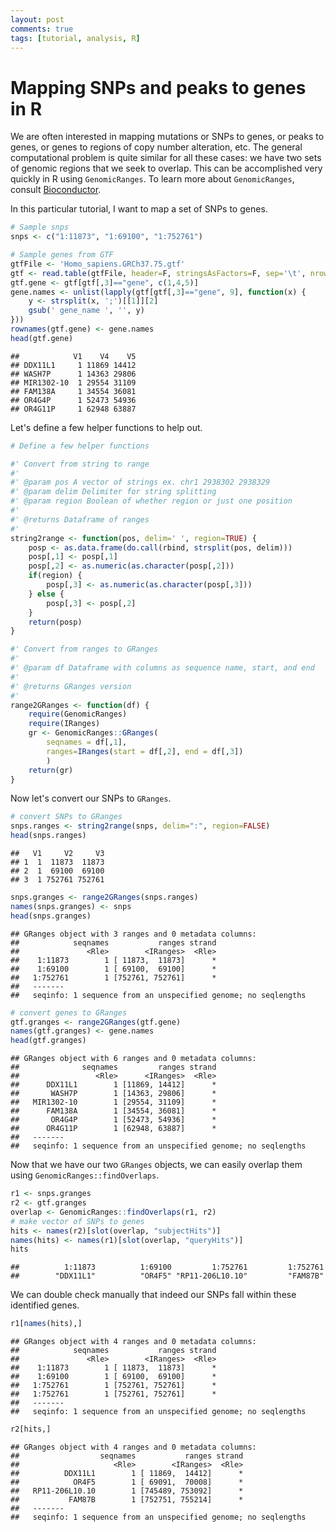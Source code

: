```yaml
---
layout: post
comments: true
tags: [tutorial, analysis, R]
---
```


# Mapping SNPs and peaks to genes in R

We are often interested in mapping mutations or SNPs to genes, or peaks to genes, or genes to regions of copy number alteration, etc. The general computational problem is quite similar for all these cases: we have two sets of genomic regions that we seek to overlap. This can be accomplished very quickly in R using `GenomicRanges`. To learn more about `GenomicRanges`, consult [Bioconductor](https://bioconductor.org/packages/release/bioc/html/GenomicRanges.html). 

In this particular tutorial, I want to map a set of SNPs to genes.  


```r
# Sample snps
snps <- c("1:11873", "1:69100", "1:752761")

# Sample genes from GTF
gtfFile <- 'Homo_sapiens.GRCh37.75.gtf'
gtf <- read.table(gtfFile, header=F, stringsAsFactors=F, sep='\t', nrows=1000) # limit number of rows for testing
gtf.gene <- gtf[gtf[,3]=="gene", c(1,4,5)]
gene.names <- unlist(lapply(gtf[gtf[,3]=="gene", 9], function(x) {
    y <- strsplit(x, ';')[[1]][2]
    gsub(' gene_name ', '', y)
}))
rownames(gtf.gene) <- gene.names
head(gtf.gene)
```

```
##            V1    V4    V5
## DDX11L1     1 11869 14412
## WASH7P      1 14363 29806
## MIR1302-10  1 29554 31109
## FAM138A     1 34554 36081
## OR4G4P      1 52473 54936
## OR4G11P     1 62948 63887
```

Let's define a few helper functions to help out.


```r
# Define a few helper functions

#' Convert from string to range
#' 
#' @param pos A vector of strings ex. chr1 2938302 2938329
#' @param delim Delimiter for string splitting
#' @param region Boolean of whether region or just one position
#'
#' @returns Dataframe of ranges
#' 
string2range <- function(pos, delim=' ', region=TRUE) {
    posp <- as.data.frame(do.call(rbind, strsplit(pos, delim)))
    posp[,1] <- posp[,1]
	posp[,2] <- as.numeric(as.character(posp[,2]))
	if(region) {
        posp[,3] <- as.numeric(as.character(posp[,3]))
	} else {
	    posp[,3] <- posp[,2]
	}
    return(posp)
}

#' Convert from ranges to GRanges
#' 
#' @param df Dataframe with columns as sequence name, start, and end
#' 
#' @returns GRanges version 
#' 
range2GRanges <- function(df) {
    require(GenomicRanges)
    require(IRanges)
	gr <- GenomicRanges::GRanges(
        seqnames = df[,1],
        ranges=IRanges(start = df[,2], end = df[,3])
        )
    return(gr)
}
```

Now let's convert our SNPs to `GRanges`. 


```r
# convert SNPs to GRanges
snps.ranges <- string2range(snps, delim=":", region=FALSE)
head(snps.ranges)
```

```
##   V1     V2     V3
## 1  1  11873  11873
## 2  1  69100  69100
## 3  1 752761 752761
```

```r
snps.granges <- range2GRanges(snps.ranges)
names(snps.granges) <- snps
head(snps.granges)
```

```
## GRanges object with 3 ranges and 0 metadata columns:
##            seqnames           ranges strand
##               <Rle>        <IRanges>  <Rle>
##    1:11873        1 [ 11873,  11873]      *
##    1:69100        1 [ 69100,  69100]      *
##   1:752761        1 [752761, 752761]      *
##   -------
##   seqinfo: 1 sequence from an unspecified genome; no seqlengths
```

```r
# convert genes to GRanges
gtf.granges <- range2GRanges(gtf.gene)
names(gtf.granges) <- gene.names
head(gtf.granges)
```

```
## GRanges object with 6 ranges and 0 metadata columns:
##              seqnames         ranges strand
##                 <Rle>      <IRanges>  <Rle>
##      DDX11L1        1 [11869, 14412]      *
##       WASH7P        1 [14363, 29806]      *
##   MIR1302-10        1 [29554, 31109]      *
##      FAM138A        1 [34554, 36081]      *
##       OR4G4P        1 [52473, 54936]      *
##      OR4G11P        1 [62948, 63887]      *
##   -------
##   seqinfo: 1 sequence from an unspecified genome; no seqlengths
```

Now that we have our two `GRanges` objects, we can easily overlap them using `GenomicRanges::findOverlaps`. 


```r
r1 <- snps.granges
r2 <- gtf.granges
overlap <- GenomicRanges::findOverlaps(r1, r2)
# make vector of SNPs to genes
hits <- names(r2)[slot(overlap, "subjectHits")]
names(hits) <- names(r1)[slot(overlap, "queryHits")]
hits
```

```
##          1:11873          1:69100         1:752761         1:752761 
##        "DDX11L1"          "OR4F5" "RP11-206L10.10"         "FAM87B"
```

We can double check manually that indeed our SNPs fall within these identified genes. 


```r
r1[names(hits),]
```

```
## GRanges object with 4 ranges and 0 metadata columns:
##            seqnames           ranges strand
##               <Rle>        <IRanges>  <Rle>
##    1:11873        1 [ 11873,  11873]      *
##    1:69100        1 [ 69100,  69100]      *
##   1:752761        1 [752761, 752761]      *
##   1:752761        1 [752761, 752761]      *
##   -------
##   seqinfo: 1 sequence from an unspecified genome; no seqlengths
```

```r
r2[hits,]
```

```
## GRanges object with 4 ranges and 0 metadata columns:
##                  seqnames           ranges strand
##                     <Rle>        <IRanges>  <Rle>
##          DDX11L1        1 [ 11869,  14412]      *
##            OR4F5        1 [ 69091,  70008]      *
##   RP11-206L10.10        1 [745489, 753092]      *
##           FAM87B        1 [752751, 755214]      *
##   -------
##   seqinfo: 1 sequence from an unspecified genome; no seqlengths
```

